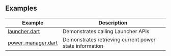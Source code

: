 ## Examples

| Example              | Description                                             |
| -------------------- | ------------------------------------------------------- |
| [launcher.dart]      | Demonstrates calling Launcher APIs                      |
| [power_manager.dart] | Demonstrates retrieving current power state information |

[launcher.dart]: https://github.com/halildurmus/dartwinrt/blob/main/packages/windows_system/example/launcher.dart
[power_manager.dart]: https://github.com/halildurmus/dartwinrt/blob/main/packages/windows_system/example/power_manager.dart
